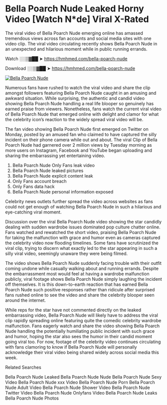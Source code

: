 ﻿# Bella Poarch Nude Leaked Horny Video [Watch N*de] Viral X-Rated

The viral video of ﻿Bella Poarch Nude emerging online has amassed tremendous views across fan accounts and social media sites with one video clip. The viral video circulating recently shows ﻿Bella Poarch Nude in an unexpected and hilarious moment while in public running errands. 

Watch ░░▒▓██ ➤ https://hmhmed.com/bella-poarch-nude

Download ░░▒▓██ ➤ https://hmhmed.com/bella-poarch-nude

[![Bella Poarch Nude](https://i.imgur.com/dJHk4Zq.gif)](https://hmhmed.com/bella-poarch-nude)

Numerous fans have rushed to watch the viral video and share the clip amongst followers featuring ﻿Bella Poarch Nude caught in an amusing and awkward situation. While surprising, the authentic and candid video showing ﻿Bella Poarch Nude handling a real life blooper so genuinely has earned praise from viewers. Nonetheless, fans watch the current viral video of ﻿Bella Poarch Nude that emerged online with delight and clamor for what the celebrity icon’s reaction to the widely spread viral video will be.

The fan video showing ﻿Bella Poarch Nude first emerged on Twitter on Monday, posted by an amused fan who claimed to have captured the silly incident on their phone camera while out and about. The viral Clip of ﻿Bella Poarch Nude had garnered over 2 million views by Tuesday morning as more users on Instagram, Facebook and YouTube began uploading and sharing the embarrassing yet entertaining video. 

1. ﻿Bella Poarch Nude Only Fans leak video
2. ﻿Bella Poarch Nude leaked pictures
3. ﻿Bella Poarch Nude explicit content leak
4. Only Fans account breach
5. Only Fans data hack
6. ﻿Bella Poarch Nude personal information exposed

Celebrity news outlets further spread the video across websites as fans could not get enough of watching ﻿Bella Poarch Nude in such a hilarious and eye-catching viral moment. 

Discussion over the viral ﻿Bella Poarch Nude video showing the star candidly dealing with sudden wardrobe issues dominated pop culture chatter online. Fans watched and rewatched the short video, praising ﻿Bella Poarch Nude for taking the malfunction with grace and humor even as cameras captured the celebrity video now flooding timelines. Some fans have scrutinized the viral clip, trying to discern what exactly led to the star appearing in such a silly viral video, seemingly unaware they were being filmed.

The video shows ﻿Bella Poarch Nude suddenly facing trouble with their outfit coming undone while casually walking about and running errands. Despite the embarrassment most would feel at having a wardrobe malfunction publicly, viral footage shows ﻿Bella Poarch Nude simply laughing the incident off themselves. It is this down-to-earth reaction that has earned ﻿Bella Poarch Nude such positive responses rather than ridicule after surprised fans rushed online to see the video and share the celebrity blooper seen around the internet.  

While reps for the star have not commented directly on the leaked embarrassing video, ﻿Bella Poarch Nude will likely have to address the viral clip rapidly spreading online featuring quite the comedic celebrity wardrobe malfunction. Fans eagerly watch and share the video showing ﻿Bella Poarch Nude handling the potentially humiliating public incident with such grace and humor, hoping the star also sees the humor in their candid moment going viral too. For now, footage of the celebrity video continues circulating with fans clamoring to know if ﻿Bella Poarch Nude will personally acknowledge their viral video being shared widely across social media this week.

Related Searches

﻿Bella Poarch Nude Leaked
﻿Bella Poarch Nude Nude
﻿Bella Poarch Nude Sexy Video
﻿Bella Poarch Nude xxx Video
﻿Bella Poarch Nude Porn
﻿Bella Poarch Nude Adult Video
﻿Bella Poarch Nude Shower Video
﻿Bella Poarch Nude Twitter Video
﻿Bella Poarch Nude Onlyfans Video
﻿Bella Poarch Nude Leaks
﻿Bella Poarch Nude Photos